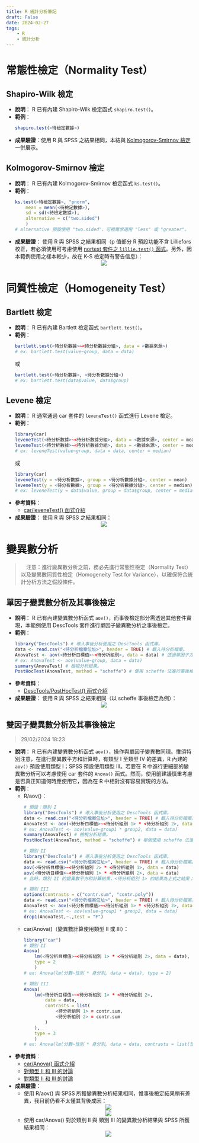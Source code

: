 ```yaml
---
title: R 統計分析筆記
draft: False
date: 2024-02-27
tags:
    - R
    - 統計分析
---
```

# 常態性檢定（Normality Test）
## Shapiro-Wilk 檢定
- **說明**：
	R 已有內建 Shapiro-Wilk 檢定函式 `shapiro.test()`。
- **範例**：
	```r
	shapiro.test(<待檢定數據>)
	```
- **成果驗證**：使用 R 與 SPSS 之結果相同，本結與 [Kolmogorov-Smirnov 檢定](#kolmogorov-smirnov-檢定)一併展示。

## Kolmogorov-Smirnov 檢定
- **說明**：
	R 已有內建 Kolmogorov-Smirnov 檢定函式 `ks.test()`。
- **範例**：
	```r
	ks.test(<待檢定數據>, "pnorm", 
		mean = mean(<待檢定數據>), 
		sd = sd(<待檢定數據>), 
		alternative = c("two.sided")
		)
	# alternative 預設使用 "two.sided"，可視需求選用 "less" 或 "greater"。
	```
- **成果驗證**：
	使用 R 與 SPSS 之結果相同（p 值部分 R 預設功能不含 Lilliefors 校正，若必須使用可考慮使用 [nortest 套件之 `lillie.test()` 函式](https://search.r-project.org/CRAN/refmans/nortest/html/lillie.test.html)。另外，因本範例使用之樣本較少，故在 K-S 檢定時有警告信息）：
	<center><img style = "max-height: 500px;" src = "20240227_R 統計分析筆記_SK、KS_1.avif"/></center>

# 同質性檢定（Homogeneity Test）
## Bartlett 檢定
- **說明**：
	R 已有內建 Bartlett 檢定函式 `bartlett.test()`。
- **範例**：
	```r
	bartlett.test(<待分析數據>~<待分析數據分組>, data = <數據來源>)
	# ex: bartlett.test(value~group, data = data)
	```
	或
	```r
	bartlett.test(<待分析數據>, <待分析數據分組>)
	# ex: bartlett.test(data$value, data$group)
	```

## Levene 檢定
- **說明**：
	R 通常通過 car 套件的 `leveneTest()` 函式進行 Levene 檢定。
- **範例**：
	```r
	library(car)
	leveneTest(<待分析數據>~<待分析數據分組>, data = <數據來源>, center = mean)
	leveneTest(<待分析數據>~<待分析數據分組>, data = <數據來源>, center = median)
	# ex: leveneTest(value~group, data = data, center = median)
	```
	或
	```r
	library(car)
	leveneTest(y = <待分析數據>, group = <待分析數據分組>, center = mean)
	leveneTest(y = <待分析數據>, group = <待分析數據分組>, center = median)
	# ex: leveneTest(y = data$value, group = data$group, center = median)
	```
- **參考資料**：
	- [car/leveneTest() 函式介紹](https://search.r-project.org/CRAN/refmans/car/html/leveneTest.html)
- **成果驗證**：
	使用 R 與 SPSS 之結果相同：  
	<center><img style = "max-height: 500px;" src = "20240227_R 統計分析筆記_Levene_1.avif"/></center>

# 變異數分析
>　注意：進行變異數分析之前，務必先進行常態性檢定（Normality Test）以及變異數同質性檢定（Homogeneity Test for Variance），以確保符合統計分析方法之假設條件。
## 單因子變異數分析及其事後檢定
- **說明**：
	R 已有內建變異數分析函式 `aov()`，而事後檢定部分需透過其他套件實現，本範例使用 DescTools 套件進行單因子變異數分析之事後檢定。
- **範例**：
	```r
	library("DescTools") # 導入事後分析使用之 DescTools 函式庫。
	data <- read.csv("<待分析檔案位址>", header = TRUE) # 載入待分析檔案。
	AnovaTest <- aov(<待分析目標值>~<待分析組別>, data = data) # 透過單因子方差分析了解檔案中<待分析目標值>是否與<待分析組別>有關聯。
	# ex: AnovaTest <- aov(value~group, data = data)
	summary(AnovaTest) # 檢視分析結果。
	PostHocTest(AnovaTest, method = "scheffe") # 使用 scheffe 法進行事後檢定（方法 "hsd"、"bonf"、"lsd"、"scheffe"、"newmankeuls" 擇一）。
	```
- **參考資料**：
	- [DescTools/PostHocTest() 函式介紹](https://search.r-project.org/CRAN/refmans/DescTools/html/PostHocTest.html)
- **成果驗證**：
	使用 R 與 SPSS 之結果相同（以 scheffe 事後檢定為例）：  
	<center><img style = "max-height: 500px;" src = "20240227_R 統計分析筆記_Anova_1.avif"/></center>

## 雙因子變異數分析及其事後檢定
> 29/02/2024 18:23
- **說明**：
	R 已有內建變異數分析函式 `aov()`，操作與單因子變異數同理。惟須特別注意，在進行變異數平方和計算時，有類型 I 至類型 IV 的差異，R 內建的 `aov()` 預設使用類型 I；SPSS 預設使用類型 III。若要在 R 中進行更細部的變異數分析可以考慮使用 car 套件的 `Anova()` 函式。然而，使用前建議慎重考慮是否真正知道何時應使用它，因為在 R 中相對沒有容易實現的方法。
- **範例**：
	- R/aov()：
		```r
		# 預設：類別 I
		library("DescTools") # 導入事後分析使用之 DescTools 函式庫。
		data <- read.csv("<待分析檔案位址>", header = TRUE) # 載入待分析檔案。
		AnovaTest <- aov(<待分析目標值>~<待分析組別 1> * <待分析組別 2>, data = data)
		# ex: AnovaTest <- aov(value~group1 * group2, data = data)
		summary(AnovaTest) # 檢視分析結果。
		PostHocTest(AnovaTest, method = "scheffe") # 舉例使用 scheffe 法進行事後檢定。

		# 類別 II
		library("DescTools") # 導入事後分析使用之 DescTools 函式庫。
		data <- read.csv("<待分析檔案位址>", header = TRUE) # 載入待分析檔案。
		aov(<待分析目標值>~<待分析組別 2> * <待分析組別 1>, data = data)
		aov(<待分析目標值>~<待分析組別 1> * <待分析組別 2>, data = data)
		# 此時，類別 II 的變異數平方和計算結果，<待分析組別 1> 的結果為上式之結果；<待分析組別 2> 的結果為下式之結果。

		# 類別 III
		options(contrasts = c("contr.sum", "contr.poly"))
		data <- read.csv("<待分析檔案位址>", header = TRUE) # 載入待分析檔案。
		AnovaTest <- aov(<待分析目標值>~<待分析組別 1> * <待分析組別 2>, data = data)
		# ex: AnovaTest <- aov(value~group1 * group2, data = data)
		drop1(AnovaTest,~.,test = "F")
		```
	- car/Anova()（變異數計算使用類型 II 或 III）：
		```r
		library("car")
		# 類別 II
		Anova(
			lm(<待分析目標值>~<待分析組別 1> * <待分析組別 2>, data = data), 
			type = 2
			)
		# ex: Anova(lm(分數~性別 * 身分別, data = data), type = 2)

		# 類別 III
		Anova(
			lm(<待分析目標值>~<待分析組別 1> * <待分析組別 2>, 
				data = data, 
				contrasts = list(
					<待分析組別 1> = contr.sum, 
					<待分析組別 2> = contr.sum
				)
			), 
			type = 3
			)
		# ex: Anova(lm(分數~性別 * 身分別, data = data, contrasts = list(性別 = contr.sum, 身分別 = contr.sum)), type = 3)
		```
- **參考資料**：
	- [car/Anova() 函式介紹](https://search.r-project.org/CRAN/refmans/car/html/Anova.html)
	- [對類型 II 和 III 的討論](https://myowelt.blogspot.com/2008/05/obtaining-same-anova-results-in-r-as-in.html)
	- [對類型 II 和 III 的討論](http://wight.seg.rmit.edu.au/fscholer/anova.php)
- **成果驗證**：
	- 使用 R/aov() 與 SPSS 所獲變異數分析結果相同，惟事後檢定結果稍有差異，我目前仍看不太懂其背後成因：
		<center><img style = "max-height: 500px;" src = "20240227_R 統計分析筆記_TwoWayAnova_1.avif"/></center>
		<center><img style = "max-height: 500px;" src = "20240227_R 統計分析筆記_TwoWayAnova_2.avif"/></center>
	- 使用 car/Anova() 對於類別 II 與 類別 III 的變異數分析結果與 SPSS 所獲結果相同：
		<center><img style = "max-height: 500px;" src = "20240227_R 統計分析筆記_TwoWayAnova_3.avif"/></center>